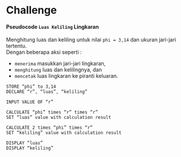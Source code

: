 # Challenge

#### Pseudocode `Luas Keliling` Lingkaran

Menghitung luas dan keliling untuk nilai `phi = 3,14` dan ukuran jari-jari tertentu.
<br>Dengan beberapa aksi seperti :

-   `menerima` masukkan jari-jari lingkaran,
-   `menghitung` luas dan kelilingnya, dan
-   `mencetak` luas lingkaran ke piranti keluaran.

```
STORE “phi” to 3,14
DECLARE “r”, “luas”, “keliling”

INPUT VALUE OF “r”

CALCULATE “phi” times “r” times “r”
SET “luas” value with calculation result

CALCULATE 2 times “phi” times “r”
SET “keliling” value with calculation result

DISPLAY “luas”
DISPLAY “keliling”
```
